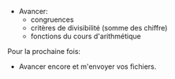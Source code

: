 * Avancer:
  * congruences
  * critères de divisibilité (somme des chiffre)
  * fonctions du cours d'arithmétique

Pour la prochaine fois:

* Avancer encore et m'envoyer vos fichiers.